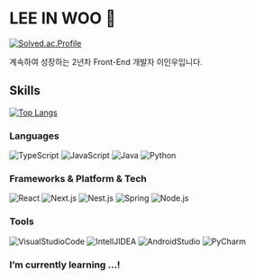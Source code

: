 # LEE IN WOO 👋
[![Solved.ac.Profile](http://mazassumnida.wtf/api/v2/generate_badge?boj=inwoo2ya)](https://solved.ac/inwoo2ya/)

계속하여 성장하는 2년차 Front-End 개발자 이인우입니다.

## Skills
[![Top Langs](https://github-readme-stats.vercel.app/api/top-langs/?username=inwoo2ya)](https://github.com/anuraghazra/github-readme-stats)

### Languages
![TypeScript](https://img.shields.io/badge/TypeScript-3178C6.svg?&style=for-the-badge&logo=TypeScript&logoColor=white)
![JavaScript](https://img.shields.io/badge/JavaScript-F7DF1E.svg?&style=for-the-badge&logo=JavaScript&logoColor=black)
![Java](https://img.shields.io/badge/Java-007396?style=for-the-badge&logo=Java&logoColor=white)
![Python](https://img.shields.io/badge/Python-3776AB.svg?&style=for-the-badge&logo=Python&logoColor=white) 
### Frameworks & Platform & Tech
![React](https://img.shields.io/badge/React-61DAFB.svg?&style=for-the-badge&logo=React&logoColor=white)
![Next.js](https://img.shields.io/badge/Next.js-000000.svg?&style=for-the-badge&logo=Next.js&logoColor=white)
![Nest.js](https://img.shields.io/badge/-Nest.js-ea2845?style=for-the-badge&logo=nestjs&logoColor=white)
![Spring](https://img.shields.io/badge/Spring-3DDC84.svg?&style=for-the-badge&logo=Spring&logoColor=white)
![Node.js](https://img.shields.io/badge/Node.js-339933.svg?&style=for-the-badge&logo=Node.js&logoColor=white)
### Tools
![VisualStudioCode](https://img.shields.io/badge/VisualStudioCode-FF3366.svg?&style=for-the-badge&logo=VisualStudioCode&logoColor=white)
![IntellJIDEA](https://img.shields.io/badge/IntelliJIDEA-000000.svg?&style=for-the-badge&logo=IntelliJIDEA&logoColor=white)
![AndroidStudio](https://img.shields.io/badge/AndroidStudio-3DDC84.svg?style=for-the-badge&logo=AndroidStudio&logoColor=white)
![PyCharm](https://img.shields.io/badge/PyCharm-000000.svg?style=for-the-badge&logo=PyCharm&logoColor=white)
### I’m currently learning ...!
<!--
**inwoo2ya/inwoo2ya** is a ✨ _special_ ✨ repository because its `README.md` (this file) appears on your GitHub profile.

Here are some ideas to get you started:

- 🔭 I’m currently working on ...
- 🌱 I’m currently learning ...
- 👯 I’m looking to collaborate on ...
- 🤔 I’m looking for help with ...
- 💬 Ask me about ...
- 📫 How to reach me: ...
- 😄 Pronouns: ...
- ⚡ Fun fact: ...
-->
